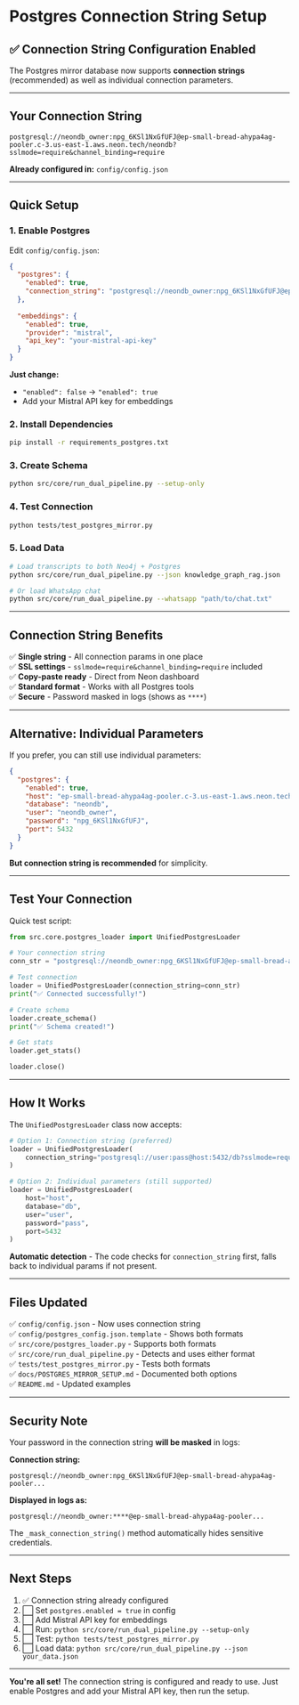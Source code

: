 # Postgres Connection String Setup

## ✅ Connection String Configuration Enabled

The Postgres mirror database now supports **connection strings** (recommended) as well as individual connection parameters.

---

## Your Connection String

```
postgresql://neondb_owner:npg_6KSl1NxGfUFJ@ep-small-bread-ahypa4ag-pooler.c-3.us-east-1.aws.neon.tech/neondb?sslmode=require&channel_binding=require
```

**Already configured in:** `config/config.json`

---

## Quick Setup

### 1. Enable Postgres

Edit `config/config.json`:

```json
{
  "postgres": {
    "enabled": true,
    "connection_string": "postgresql://neondb_owner:npg_6KSl1NxGfUFJ@ep-small-bread-ahypa4ag-pooler.c-3.us-east-1.aws.neon.tech/neondb?sslmode=require&channel_binding=require"
  },
  
  "embeddings": {
    "enabled": true,
    "provider": "mistral",
    "api_key": "your-mistral-api-key"
  }
}
```

**Just change:**
- `"enabled": false` → `"enabled": true`
- Add your Mistral API key for embeddings

### 2. Install Dependencies

```bash
pip install -r requirements_postgres.txt
```

### 3. Create Schema

```bash
python src/core/run_dual_pipeline.py --setup-only
```

### 4. Test Connection

```bash
python tests/test_postgres_mirror.py
```

### 5. Load Data

```bash
# Load transcripts to both Neo4j + Postgres
python src/core/run_dual_pipeline.py --json knowledge_graph_rag.json

# Or load WhatsApp chat
python src/core/run_dual_pipeline.py --whatsapp "path/to/chat.txt"
```

---

## Connection String Benefits

✅ **Single string** - All connection params in one place  
✅ **SSL settings** - `sslmode=require&channel_binding=require` included  
✅ **Copy-paste ready** - Direct from Neon dashboard  
✅ **Standard format** - Works with all Postgres tools  
✅ **Secure** - Password masked in logs (shows as `****`)  

---

## Alternative: Individual Parameters

If you prefer, you can still use individual parameters:

```json
{
  "postgres": {
    "enabled": true,
    "host": "ep-small-bread-ahypa4ag-pooler.c-3.us-east-1.aws.neon.tech",
    "database": "neondb",
    "user": "neondb_owner",
    "password": "npg_6KSl1NxGfUFJ",
    "port": 5432
  }
}
```

**But connection string is recommended** for simplicity.

---

## Test Your Connection

Quick test script:

```python
from src.core.postgres_loader import UnifiedPostgresLoader

# Your connection string
conn_str = "postgresql://neondb_owner:npg_6KSl1NxGfUFJ@ep-small-bread-ahypa4ag-pooler.c-3.us-east-1.aws.neon.tech/neondb?sslmode=require&channel_binding=require"

# Test connection
loader = UnifiedPostgresLoader(connection_string=conn_str)
print("✅ Connected successfully!")

# Create schema
loader.create_schema()
print("✅ Schema created!")

# Get stats
loader.get_stats()

loader.close()
```

---

## How It Works

The `UnifiedPostgresLoader` class now accepts:

```python
# Option 1: Connection string (preferred)
loader = UnifiedPostgresLoader(
    connection_string="postgresql://user:pass@host:5432/db?sslmode=require"
)

# Option 2: Individual parameters (still supported)
loader = UnifiedPostgresLoader(
    host="host",
    database="db",
    user="user",
    password="pass",
    port=5432
)
```

**Automatic detection** - The code checks for `connection_string` first, falls back to individual params if not present.

---

## Files Updated

✅ `config/config.json` - Now uses connection string  
✅ `config/postgres_config.json.template` - Shows both formats  
✅ `src/core/postgres_loader.py` - Supports both formats  
✅ `src/core/run_dual_pipeline.py` - Detects and uses either format  
✅ `tests/test_postgres_mirror.py` - Tests both formats  
✅ `docs/POSTGRES_MIRROR_SETUP.md` - Documented both options  
✅ `README.md` - Updated examples  

---

## Security Note

Your password in the connection string **will be masked** in logs:

**Connection string:**
```
postgresql://neondb_owner:npg_6KSl1NxGfUFJ@ep-small-bread-ahypa4ag-pooler...
```

**Displayed in logs as:**
```
postgresql://neondb_owner:****@ep-small-bread-ahypa4ag-pooler...
```

The `_mask_connection_string()` method automatically hides sensitive credentials.

---

## Next Steps

1. ✅ Connection string already configured
2. ⬜ Set `postgres.enabled = true` in config
3. ⬜ Add Mistral API key for embeddings
4. ⬜ Run: `python src/core/run_dual_pipeline.py --setup-only`
5. ⬜ Test: `python tests/test_postgres_mirror.py`
6. ⬜ Load data: `python src/core/run_dual_pipeline.py --json your_data.json`

---

**You're all set!** The connection string is configured and ready to use. Just enable Postgres and add your Mistral API key, then run the setup.

